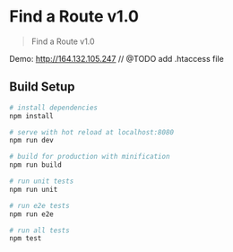 # Find a Route v1.0

> Find a Route v1.0

Demo: http://164.132.105.247
// @TODO add .htaccess file

## Build Setup

``` bash
# install dependencies
npm install

# serve with hot reload at localhost:8080
npm run dev

# build for production with minification
npm run build

# run unit tests
npm run unit

# run e2e tests
npm run e2e

# run all tests
npm test
```
